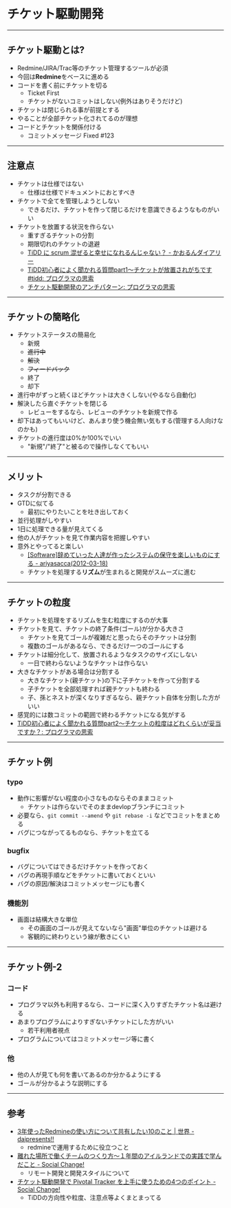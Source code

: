 # チケット駆動開発

---

## チケット駆動とは?

* Redmine/JIRA/Trac等のチケット管理するツールが必須
* 今回は**Redmine**をベースに進める
* コードを書く前にチケットを切る
	* Ticket First
	* チケットがないコミットはしない(例外はありそうだけど)
* チケットは閉じられる事が前提とする
* やることが全部チケット化されてるのが理想
* コードとチケットを関係付ける
	* コミットメッセージ Fixed #123 

---

## 注意点


* チケットは仕様ではない
	* 仕様は仕様でドキュメントにおとすべき
* チケットで全てを管理しようとしない
	* できるだけ、チケットを作って閉じるだけを意識できるようなものがいい
* チケットを放置する状況を作らない
	* 重すぎるチケットの分割
	* 期限切れのチケットの退避
	* [TiDD に scrum 混ぜると幸せになれるんじゃない？ - かおるんダイアリー](http://d.hatena.ne.jp/kaorun55/20091128/1259424680 "TiDD に scrum 混ぜると幸せになれるんじゃない？ - かおるんダイアリー")
	* [TiDD初心者によく聞かれる質問part1～チケットが放置されがちです #tidd: プログラマの思索](http://forza.cocolog-nifty.com/blog/2011/03/tiddpart1-tidd-.html "TiDD初心者によく聞かれる質問part1～チケットが放置されがちです #tidd: プログラマの思索")
	* [チケット駆動開発のアンチパターン: プログラマの思索](http://forza.cocolog-nifty.com/blog/2009/11/post-9cda.html "チケット駆動開発のアンチパターン: プログラマの思索")


---

## チケットの簡略化

* チケットステータスの簡易化
	* 新規
	* <del>進行中</del>
	* <del>解決</del>
	* <del>フィードバック</del>
	* 終了
	* 却下
* 進行中がずっと続くほどチケットは大きくしない(やるなら自動化)
* 解決したら直ぐチケットを閉じる
	* レビューをするなら、レビューのチケットを新規で作る
* 却下はあってもいいけど、あんまり使う機会無い気もする(管理する人向けなのかも)
* チケットの進行度は0%か100%でいい
	* "新規"/"終了"と被るので操作しなくてもいい

---

## メリット

* タスクが分割できる
* GTDに似てる
	* 最初にやりたいことを吐き出しておく
* 並行処理がしやすい
* 1日に処理できる量が見えてくる
* 他の人がチケットを見て作業内容を把握しやすい
* 意外とやってると楽しい
	* [[Software]辞めていった人達が作ったシステムの保守を楽しいものにする - ariyasacca(2012-03-18)](http://sangoukan.xrea.jp/cgi-bin/tDiary/?date=20120318#p01 "[Software]辞めていった人達が作ったシステムの保守を楽しいものにする - ariyasacca(2012-03-18)")
	* チケットを処理する**リズム**が生まれると開発がスムーズに進む

---

## チケットの粒度

* チケットを処理をするリズムを生む粒度にするのが大事
* チケットを見て、チケットの終了条件(ゴール)が分かる大きさ
	* チケットを見てゴールが複雑だと思ったらそのチケットは分割
	* 複数のゴールがあるなら、できるだけ一つのゴールにする
* チケットは細分化して、放置されるようなタスクのサイズにしない
	* 一日で終わらないようなチケットは作らない
* 大きなチケットがある場合は分割する
	* 大きなチケット(親チケット)の下に子チケットを作って分割する
	* 子チケットを全部処理すれば親チケットも終わる
	* 子、孫とネストが深くなりすぎるなら、親チケット自体を分割した方がいい
* 感覚的には数コミットの範囲で終わるチケットになる気がする
* [TiDD初心者によく聞かれる質問part2～チケットの粒度はどれくらいが妥当ですか？: プログラマの思索](http://forza.cocolog-nifty.com/blog/2011/04/tiddpart2-55ff.html "TiDD初心者によく聞かれる質問part2～チケットの粒度はどれくらいが妥当ですか？: プログラマの思索")

---

## チケット例

### typo

* 動作に影響がない程度の小さなものならそのままコミット
	* チケットは作らないでそのままdevlopブランチにコミット
* 必要なら、`git commit --amend` や `git rebase -i` などでコミットをまとめる
* バグにつながってるものなら、チケットを立てる

### bugfix

* バグについてはできるだけチケットを作っておく
* バグの再現手順などをチケットに書いておくといい
* バグの原因/解決はコミットメッセージにも書く

### 機能別

* 画面は結構大きな単位
	* その画面のゴールが見えてないなら"画面"単位のチケットは避ける
	* 客観的に終わりという線が敷きにくい

---

## チケット例-2

### コード

* プログラマ以外も利用するなら、コードに深く入りすぎたチケット名は避ける
* あまりプログラムによりすぎないチケットにした方がいい
	* 若干利用者視点
* プログラムについてはコミットメッセージ等に書く

### 他

* 他の人が見ても何を書いてあるのか分かるようにする
* ゴールが分かるような説明にする

---

## 参考

* [3年使ったRedmineの使い方について共有したい10のこと | 世界 - daipresents!!](http://daipresents.com/2011/redmine%E3%81%AE%E4%BD%BF%E3%81%84%E6%96%B9%E3%81%AB%E3%81%A4%E3%81%84%E3%81%A6%E8%A9%A6%E8%A1%8C%E9%8C%AF%E8%AA%A4%E3%81%97%E3%81%9F10%E3%81%AE%E3%81%93%E3%81%A8/ "3年使ったRedmineの使い方について共有したい10のこと | 世界 - daipresents!!")
	* redmineで運用するために役立つこと
* [離れた場所で働くチームのつくり方〜１年間のアイルランドでの実践で学んだこと - Social Change!](http://kuranuki.sonicgarden.jp/2012/08/post-81.html "離れた場所で働くチームのつくり方〜１年間のアイルランドでの実践で学んだこと - Social Change!")
	* リモート開発と開発スタイルについて
* [チケット駆動開発で Pivotal Tracker を上手に使うための4つのポイント - Social Change!](http://kuranuki.sonicgarden.jp/2012/06/pivotal-tracker.html "チケット駆動開発で Pivotal Tracker を上手に使うための4つのポイント - Social Change!")
	* TiDDの方向性や粒度、注意点等よくまとまってる